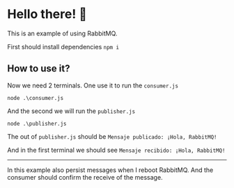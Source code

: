 # Hello there! 👋

This is an example of using RabbitMQ.

First should install dependencies `npm i`

## How to use it?

Now we need 2 terminals. One use it to run the `consumer.js`

```
node .\consumer.js
```

And the second we will run the `publisher.js`

```
node .\publisher.js
```

The out of `publisher.js` should be `Mensaje publicado: ¡Hola, RabbitMQ!`

And in the first terminal we should see `Mensaje recibido: ¡Hola, RabbitMQ!`

---

In this example also persist messages when I reboot RabbitMQ. And the consumer should confirm the receive of the message.